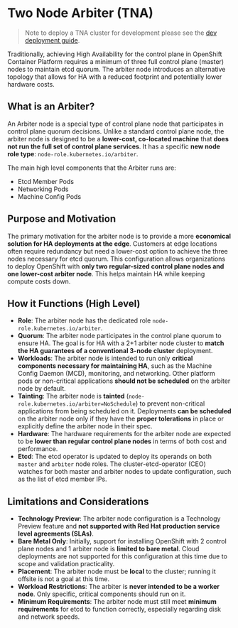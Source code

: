 # Two Node Arbiter (TNA)

> Note to deploy a TNA cluster for development please see the [dev deployment guide](../../deploy/ipi-baremetalds-virt/README.md).

Traditionally, achieving High Availability for the control plane in OpenShift Container Platform requires a minimum of three full control plane (master) nodes to maintain etcd quorum. The arbiter node introduces an alternative topology that allows for HA with a reduced footprint and potentially lower hardware costs.

## What is an Arbiter?

An Arbiter node is a special type of control plane node that participates in control plane quorum decisions. Unlike a standard control plane node, the arbiter node is designed to be a **lower-cost, co-located machine** that **does not run the full set of control plane services**. It has a specific **new node role type**: `node-role.kubernetes.io/arbiter`.

The main high level components that the Arbiter runs are:

- Etcd Member Pods
- Networking Pods
- Machine Config Pods

## Purpose and Motivation

The primary motivation for the arbiter node is to provide a more **economical solution for HA deployments at the edge**. Customers at edge locations often require redundancy but need a lower-cost option to achieve the three nodes necessary for etcd quorum. This configuration allows organizations to deploy OpenShift with **only two regular-sized control plane nodes and one lower-cost arbiter node**. This helps maintain HA while keeping compute costs down.

## How it Functions (High Level)

- **Role**: The arbiter node has the dedicated role `node-role.kubernetes.io/arbiter`.
- **Quorum**: The arbiter node participates in the control plane quorum to ensure HA. The goal is for HA with a 2+1 arbiter node cluster to **match the HA guarantees of a conventional 3-node cluster** deployment.
- **Workloads**: The arbiter node is intended to run only **critical components necessary for maintaining HA**, such as the Machine Config Daemon (MCD), monitoring, and networking. Other platform pods or non-critical applications **should not be scheduled** on the arbiter node by default.
- **Tainting**: The arbiter node is **tainted** (`node-role.kubernetes.io/arbiter=NoSchedule`) to prevent non-critical applications from being scheduled on it. Deployments **can be scheduled** on the arbiter node only if they have the **proper tolerations** in place or explicitly define the arbiter node in their spec.
- **Hardware**: The hardware requirements for the arbiter node are expected to be **lower than regular control plane nodes** in terms of both cost and performance.
- **Etcd**: The etcd operator is updated to deploy its operands on both `master` and `arbiter` node roles. The cluster-etcd-operator (CEO) watches for both master and arbiter nodes to update configuration, such as the list of etcd member IPs.

## Limitations and Considerations

- **Technology Preview**: The arbiter node configuration is a Technology Preview feature and **not supported with Red Hat production service level agreements (SLAs)**.
- **Bare Metal Only**: Initially, support for installing OpenShift with 2 control plane nodes and 1 arbiter node is **limited to bare metal**. Cloud deployments are not supported for this configuration at this time due to scope and validation practicality.
- **Placement**: The arbiter node must be **local** to the cluster; running it offsite is not a goal at this time.
- **Workload Restrictions**: The arbiter is **never intended to be a worker node**. Only specific, critical components should run on it.
- **Minimum Requirements**: The arbiter node must still meet **minimum requirements** for etcd to function correctly, especially regarding disk and network speeds.
